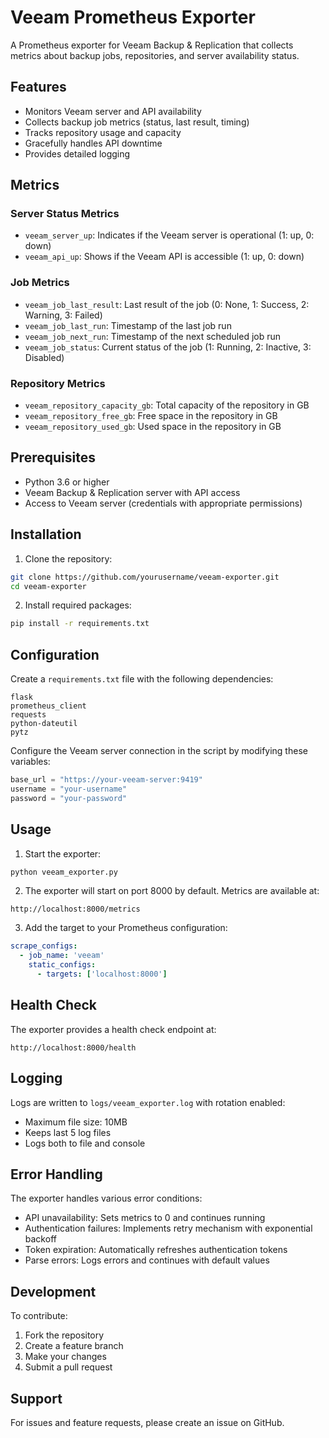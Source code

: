 # Veeam Prometheus Exporter

A Prometheus exporter for Veeam Backup & Replication that collects metrics about backup jobs, repositories, and server availability status.

## Features

- Monitors Veeam server and API availability
- Collects backup job metrics (status, last result, timing)
- Tracks repository usage and capacity
- Gracefully handles API downtime
- Provides detailed logging

## Metrics

### Server Status Metrics
- `veeam_server_up`: Indicates if the Veeam server is operational (1: up, 0: down)
- `veeam_api_up`: Shows if the Veeam API is accessible (1: up, 0: down)

### Job Metrics
- `veeam_job_last_result`: Last result of the job (0: None, 1: Success, 2: Warning, 3: Failed)
- `veeam_job_last_run`: Timestamp of the last job run
- `veeam_job_next_run`: Timestamp of the next scheduled job run
- `veeam_job_status`: Current status of the job (1: Running, 2: Inactive, 3: Disabled)

### Repository Metrics
- `veeam_repository_capacity_gb`: Total capacity of the repository in GB
- `veeam_repository_free_gb`: Free space in the repository in GB
- `veeam_repository_used_gb`: Used space in the repository in GB

## Prerequisites

- Python 3.6 or higher
- Veeam Backup & Replication server with API access
- Access to Veeam server (credentials with appropriate permissions)

## Installation

1. Clone the repository:
```bash
git clone https://github.com/yourusername/veeam-exporter.git
cd veeam-exporter
```

2. Install required packages:
```bash
pip install -r requirements.txt
```

## Configuration

Create a `requirements.txt` file with the following dependencies:
```
flask
prometheus_client
requests
python-dateutil
pytz
```

Configure the Veeam server connection in the script by modifying these variables:
```python
base_url = "https://your-veeam-server:9419"
username = "your-username"
password = "your-password"
```

## Usage

1. Start the exporter:
```bash
python veeam_exporter.py
```

2. The exporter will start on port 8000 by default. Metrics are available at:
```
http://localhost:8000/metrics
```

3. Add the target to your Prometheus configuration:
```yaml
scrape_configs:
  - job_name: 'veeam'
    static_configs:
      - targets: ['localhost:8000']
```

## Health Check

The exporter provides a health check endpoint at:
```
http://localhost:8000/health
```

## Logging

Logs are written to `logs/veeam_exporter.log` with rotation enabled:
- Maximum file size: 10MB
- Keeps last 5 log files
- Logs both to file and console

## Error Handling

The exporter handles various error conditions:
- API unavailability: Sets metrics to 0 and continues running
- Authentication failures: Implements retry mechanism with exponential backoff
- Token expiration: Automatically refreshes authentication tokens
- Parse errors: Logs errors and continues with default values

## Development

To contribute:
1. Fork the repository
2. Create a feature branch
3. Make your changes
4. Submit a pull request

## Support

For issues and feature requests, please create an issue on GitHub.
